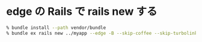 # edge の Rails で rails new する

```sh
% bundle install --path vendor/bundle
% bundle ex rails new ../myapp --edge -B --skip-coffee --skip-turbolinks --skip-spring -T -d postgresql -m https://raw.githubusercontent.com/ttanimichi/rails-template/for-edge/template.rb
```
